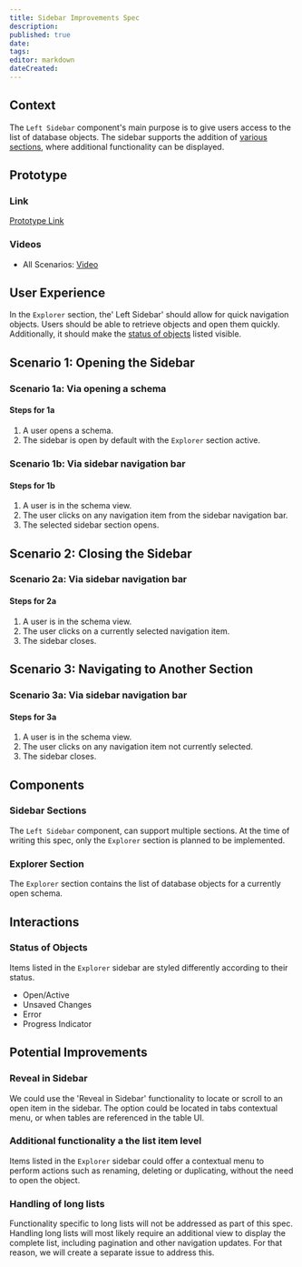 ```yaml
---
title: Sidebar Improvements Spec
description: 
published: true
date: 
tags: 
editor: markdown
dateCreated: 
---
```


## Context

The `Left Sidebar` component's main purpose is to give users access to the list of database objects. The sidebar supports the addition of [various sections](#sidebar-sections), where additional functionality can be displayed.

## Prototype

### Link

[Prototype Link](https://mathesar-prototype.netlify.app/)

### Videos

- All Scenarios: [Video](https://www.loom.com/share/322db244b4b44775872c0be8c764195e)

## User Experience

In the `Explorer` section, the' Left Sidebar' should allow for quick navigation objects. Users should be able to retrieve objects and open them quickly. Additionally, it should make the [status of objects](#status-of-objects) listed visible.

## Scenario 1: Opening the Sidebar

### Scenario 1a: Via opening a schema

#### Steps for 1a

1. A user opens a schema.
2. The sidebar is open by default with the `Explorer` section active.

### Scenario 1b: Via sidebar navigation bar

#### Steps for 1b

1. A user is in the schema view.
2. The user clicks on any navigation item from the sidebar navigation bar.
3. The selected sidebar section opens.

## Scenario 2: Closing the Sidebar

### Scenario 2a: Via sidebar navigation bar

#### Steps for 2a

1. A user is in the schema view.
2. The user clicks on a currently selected navigation item.
3. The sidebar closes.

## Scenario 3: Navigating to Another Section

### Scenario 3a: Via sidebar navigation bar

#### Steps for 3a

1. A user is in the schema view.
2. The user clicks on any navigation item not currently selected.
3. The sidebar closes.

## Components

### Sidebar Sections

The `Left Sidebar` component, can support multiple sections. At the time of writing this spec, only the `Explorer` section is planned to be implemented.

### Explorer Section

The `Explorer` section contains the list of database objects for a currently open schema.

## Interactions

### Status of Objects

Items listed in the `Explorer` sidebar are styled differently according to their status.

- Open/Active
- Unsaved Changes
- Error
- Progress Indicator

## Potential Improvements

### Reveal in Sidebar

We could use the 'Reveal in Sidebar' functionality to locate or scroll to an open item in the sidebar. The option could be located in tabs contextual menu, or when tables are referenced in the table UI.

### Additional functionality a the list item level

Items listed in the `Explorer` sidebar could offer a contextual menu to perform actions such as renaming, deleting or duplicating, without the need to open the object.

### Handling of long lists

Functionality specific to long lists will not be addressed as part of this spec. Handling long lists will most likely require an additional view to display the complete list, including pagination and other navigation updates. For that reason, we will create a separate issue to address this.
